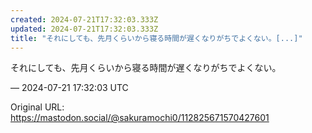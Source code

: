 ```yaml
---
created: 2024-07-21T17:32:03.333Z
updated: 2024-07-21T17:32:03.333Z
title: "それにしても、先月くらいから寝る時間が遅くなりがちでよくない。[...]"
---
```


<p>それにしても、先月くらいから寝る時間が遅くなりがちでよくない。</p>

&mdash; 2024-07-21 17:32:03 UTC

Original URL: https://mastodon.social/@sakuramochi0/112825671570427601
